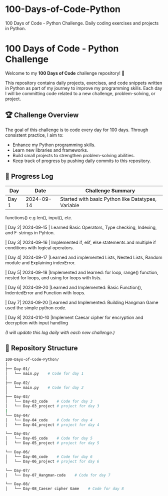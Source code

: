 # 100-Days-of-Code-Python
100 Days of Code - Python Challenge. Daily coding exercises and projects in Python.
# 100 Days of Code - Python Challenge

Welcome to my **100 Days of Code** challenge repository! 🚀

This repository contains daily projects, exercises, and code snippets written in Python as part of my journey to improve my programming skills. Each day I will be committing code related to a new challenge, problem-solving, or project.

## 🏆 Challenge Overview

The goal of this challenge is to code every day for 100 days. Through consistent practice, I aim to:
- Enhance my Python programming skills.
- Learn new libraries and frameworks.
- Build small projects to strengthen problem-solving abilities.
- Keep track of progress by pushing daily commits to this repository.

## 📅 Progress Log

| Day  | Date       | Challenge Summary                                       |
|------|------------|---------------------------------------------------------|
| Day 1| 2024-09-14 | Started with basic Python like Datatypes, Variable
functions() e.g len(), input(), etc.   

| Day 2| 2024-09-15 | Learned Basic Operators, Type checking, Indexing,
and F-strings in Pyhton. 

| Day 3| 2024-09-16 | Implemented if, elif, else statements and
multiple if conditions with logical operators.

| Day 4| 2024-09-17 |Learned and implemented Lists, Nested Lists,
Random module and Explaining indexError.

| Day 5| 2024-09-18 |Implemented and learned: for loop, range()
function, nested for loops, and using for loops with lists.

| Day 6| 2024-09-20 |Learned and Implemented: Basic Function(),
IndentedError and Function with loops.

| Day 7| 2024-09-20 |Learned and Implemented: Building Hangman Game
used the simple python code.

| Day 8| 2024-010-10 |Implement Caesar cipher for encryption and
decryption with input handling

*(I will update this log daily with each new challenge.)*

## 📂 Repository Structure

```bash
100-Days-of-Code-Python/
│
├── Day-01/
│   └── main.py    # Code for day 1
│
├── Day-02/
│   └── main.py    # Code for day 2
│
├── Day-03/
│   └── Day-03_code    # Code for day 3
│   └── Day-03_project # project for day 3 
|
└── Day-04/
│   └── Day-04_code    # Code for day 4
│   └── Day-04_project # project for day 4

└── Day-05/
│   └── Day-05_code    # Code for day 5
│   └── Day-05_project # project for day 5

└── Day-06/
│   └── Day-06_code    # Code for day 6
│   └── Day-06_project # project for day 6

└── Day-07/
│   └── Day-07_Hangman-code    # Code for day 7

└── Day-08/
│   └── Day-08_Caeser cipher Game    # Code for day 8


